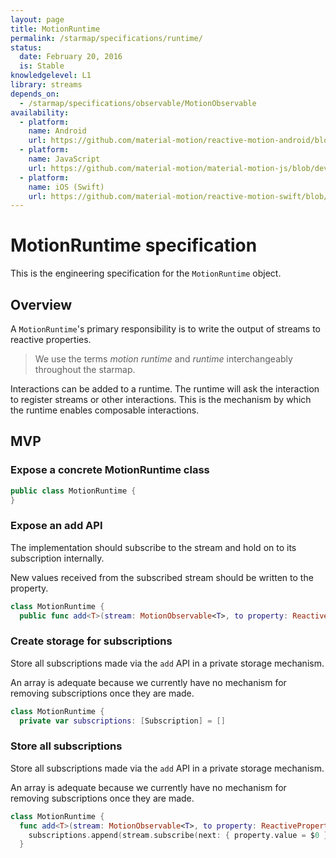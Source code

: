 ```yaml
---
layout: page
title: MotionRuntime
permalink: /starmap/specifications/runtime/
status:
  date: February 20, 2016
  is: Stable
knowledgelevel: L1
library: streams
depends_on:
  - /starmap/specifications/observable/MotionObservable
availability:
  - platform:
    name: Android 
    url: https://github.com/material-motion/reactive-motion-android/blob/develop/library/src/main/java/com/google/android/reactive/motion/MotionRuntime.java
  - platform:
    name: JavaScript
    url: https://github.com/material-motion/material-motion-js/blob/develop/packages/streams/src/MotionRuntime.ts
  - platform:
    name: iOS (Swift)
    url: https://github.com/material-motion/reactive-motion-swift/blob/develop/src/MotionRuntime.swift
---
```


# MotionRuntime specification

This is the engineering specification for the `MotionRuntime` object.

## Overview

A `MotionRuntime`'s primary responsibility is to write the output of streams to reactive properties.

> We use the terms *motion runtime* and *runtime* interchangeably throughout the starmap.

Interactions can be added to a runtime. The runtime will ask the interaction to register streams or
other interactions. This is the mechanism by which the runtime enables composable interactions.

## MVP

### Expose a concrete MotionRuntime class

```swift
public class MotionRuntime {
}
```

### Expose an add API

The implementation should subscribe to the stream and hold on to its subscription internally.

New values received from the subscribed stream should be written to the property.

```swift
class MotionRuntime {
  public func add<T>(stream: MotionObservable<T>, to property: ReactiveProperty<T>)
```

### Create storage for subscriptions

Store all subscriptions made via the `add` API in a private storage mechanism.

An array is adequate because we currently have no mechanism for removing subscriptions once they are
made.

```swift
class MotionRuntime {
  private var subscriptions: [Subscription] = []
```

### Store all subscriptions

Store all subscriptions made via the `add` API in a private storage mechanism.

An array is adequate because we currently have no mechanism for removing subscriptions once they are
made.

```swift
class MotionRuntime {
  func add<T>(stream: MotionObservable<T>, to property: ReactiveProperty<T>) {
    subscriptions.append(stream.subscribe(next: { property.value = $0 }))
  }
```
